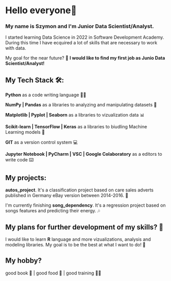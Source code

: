 # Hello everyone👋 
### My name is Szymon and I'm Junior Data Scientist/Analyst.

I started learning Data Science in 2022 in Software Development Academy. During this time I have ecquired a lot of skills that are necessary to work with data. 

My goal for the near future? 🎯 **I would like to find my first job as Junio Data Scientist/Analyst!**

## My Tech Stack 🛠:
**Python** as a code writing language 👨‍💻

**NumPy | Pandas** as a libraries to analyzing and manipulating datasets 🔭

**Matplotlib | Pyplot | Seaborn** as a libraries to vizualization data 📊

**Scikit-learn | TensorFlow | Keras** as a libraries to biudling Machine Learning models 🤖

**GIT** as a version control system 💻

**Jupyter Notebook | PyCharm | VSC | Google Colaboratory** as a editors to write code ⌨️

## My projects:

**autos_project**. It's a classification project based on care sales adverts published in Germany eBay version between 2014-2016. 🚗

I'm currently finishing **song_dependency**. It's a regression project based on songs features and predicting their energy. 🎶

## My plans for further development of my skills? 🤔

I would like to learn **R** language and more vizualizations, analysis and modeling libraries. My goal is to be the best at what I want to do! 💪

## My hobby? 

good book 📖 | good food 🍕 | good training 🏋️‍♂️

<!--
**slatkowski/slatkowski** is a ✨ _special_ ✨ repository because its `README.md` (this file) appears on your GitHub profile.

Here are some ideas to get you started:

- 🔭 I’m currently working on ...
- 🌱 I’m currently learning ...
- 👯 I’m looking to collaborate on ...
- 🤔 I’m looking for help with ...
- 💬 Ask me about ...
- 📫 How to reach me: ...
- 😄 Pronouns: ...
- ⚡ Fun fact: ...
-->
